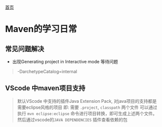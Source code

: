 [首页](/)
# Maven的学习日常

## 常见问题解决

- 出现Generating project in Interactive mode 等待问题

> -DarchetypeCatalog=internal

## VScode 中maven项目支持

> 默认VScode 中支持的插件Java Extension Pack, 对java项目的支持都是需要eclipse风格的项目
> 即: 需要 `.project`, `classpath` 两个文件
> 可以通过执行 `mvn eclipse:eclipse` 命令进行项目转换，即可生成上述两个文件。
> 然后通过vscode的`JAVA DEPENDENCIES` 插件查看依赖的包
